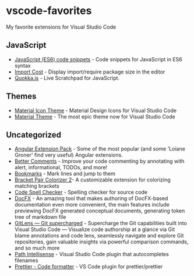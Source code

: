 # vscode-favorites
My favorite extensions for Visual Studio Code

## JavaScript
- [JavaScript (ES6) code snippets](https://marketplace.visualstudio.com/items?itemName=xabikos.JavaScriptSnippets) - Code snippets for JavaScript in ES6 syntax
- [Import Cost](https://marketplace.visualstudio.com/items?itemName=wix.vscode-import-cost) - Display import/require package size in the editor
- [Quokka.js](https://marketplace.visualstudio.com/items?itemName=WallabyJs.quokka-vscode) - Live Scratchpad for JavaScript.

## Themes
- [Material Icon Theme](https://marketplace.visualstudio.com/items?itemName=PKief.material-icon-theme) - Material Design Icons for Visual Studio Code
- [Material Theme](https://marketplace.visualstudio.com/items?itemName=Equinusocio.vsc-material-theme) - The most epic theme now for Visual Studio Code

## Uncategorized
- [Angular Extension Pack](https://marketplace.visualstudio.com/items?itemName=loiane.angular-extension-pack) - Some of the most popular (and some 'Loiane Groner' find very useful) Angular extensions.
- [Better Comments](https://marketplace.visualstudio.com/items?itemName=aaron-bond.better-comments) - Improve your code commenting by annotating with alert, informational, TODOs, and more!
- [Bookmarks](https://marketplace.visualstudio.com/items?itemName=alefragnani.Bookmarks) - Mark lines and jump to them
- [Bracket Pair Colorizer 2](https://marketplace.visualstudio.com/items?itemName=CoenraadS.bracket-pair-colorizer-2)- A customizable extension for colorizing matching brackets
- [Code Spell Checker](https://marketplace.visualstudio.com/items?itemName=streetsidesoftware.code-spell-checker) - Spelling checker for source code
- [DocFX](https://marketplace.visualstudio.com/items?itemName=ms-docfx.DocFX) - An amazing tool that makes authoring of DocFX-based documentation even more convenient, the main features include previewing DocFX generated conceptual documents, generating token tree of markdown file
- [GitLens — Git supercharged](https://marketplace.visualstudio.com/items?itemName=eamodio.gitlens) - Supercharge the Git capabilities built into Visual Studio Code — Visualize code authorship at a glance via Git blame annotations and code lens, seamlessly navigate and explore Git repositories, gain valuable insights via powerful comparison commands, and so much more
- [Path Intellisense](https://marketplace.visualstudio.com/items?itemName=christian-kohler.path-intellisense) - Visual Studio Code plugin that autocompletes filenames
- [Prettier - Code formatter](https://marketplace.visualstudio.com/items?itemName=esbenp.prettier-vscode) - VS Code plugin for prettier/prettier



